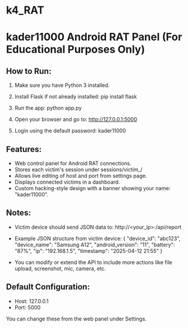 # k4_RAT
# kader11000 Android RAT Panel (For Educational Purposes Only)

## How to Run:

1. Make sure you have Python 3 installed.
2. Install Flask if not already installed:
   pip install flask

3. Run the app:
   python app.py

4. Open your browser and go to:
   http://127.0.0.1:5000

5. Login using the default password:
   kader11000

## Features:

- Web control panel for Android RAT connections.
- Stores each victim's session under sessions/victim_<id>/
- Allows live editing of host and port from settings page.
- Displays connected victims in a dashboard.
- Custom hacking-style design with a banner showing your name: "kader11000".

## Notes:

- Victim device should send JSON data to:
  http://<your_ip>:<port>/api/report

- Example JSON structure from victim device:
  {
    "device_id": "abc123",
    "device_name": "Samsung A12",
    "android_version": "11",
    "battery": "87%",
    "ip": "192.168.1.5",
    "timestamp": "2025-04-12 21:55"
  }

- You can modify or extend the API to include more actions like file upload, screenshot, mic, camera, etc.

## Default Configuration:
- Host: 127.0.0.1
- Port: 5000

You can change these from the web panel under Settings.
